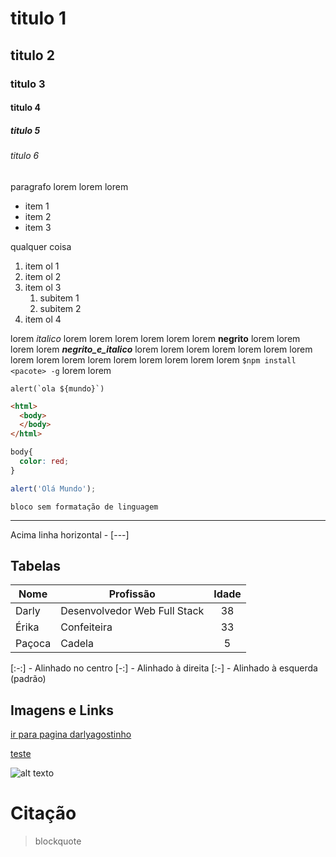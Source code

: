 # titulo 1

## titulo 2

### titulo 3

#### titulo 4

##### titulo 5

###### titulo 6

paragrafo lorem lorem lorem

- item 1
- item 2
- item 3

qualquer coisa

1. item ol 1
1. item ol 2
1. item ol 3
   1. subitem 1
   1. subitem 2
4. item ol 4

lorem *italico* lorem lorem lorem lorem 
lorem lorem **negrito** lorem lorem lorem
lorem ***negrito_e_italico*** lorem lorem lorem lorem lorem lorem lorem lorem lorem
lorem lorem lorem lorem lorem lorem lorem
`$npm install <pacote> -g` lorem lorem

``alert(`ola ${mundo}`)``

```html
<html>
  <body>
  </body>
</html>
```

```css
body{
  color: red;
}
```

```js
alert('Olá Mundo');
```

```
bloco sem formatação de linguagem
```

---
Acima linha horizontal - [---]

## Tabelas

|Nome|Profissão|Idade|
|-|-|:-:|
|Darly|Desenvolvedor Web Full Stack|38|
|Érika|Confeiteira|33|
|Paçoca|Cadela|5|

[:-:] - Alinhado no centro
[-:] - Alinhado à direita
[:-] - Alinhado à esquerda (padrão)

## Imagens e Links
[ir para pagina darlyagostinho](https://darlyagostinho.com "Site Darly Agostinho")

<a href="#" target="_blank">teste</a>

![alt texto](https://www.google.com/logos/google.jpg "titilo imagem")

# Citação
> blockquote












